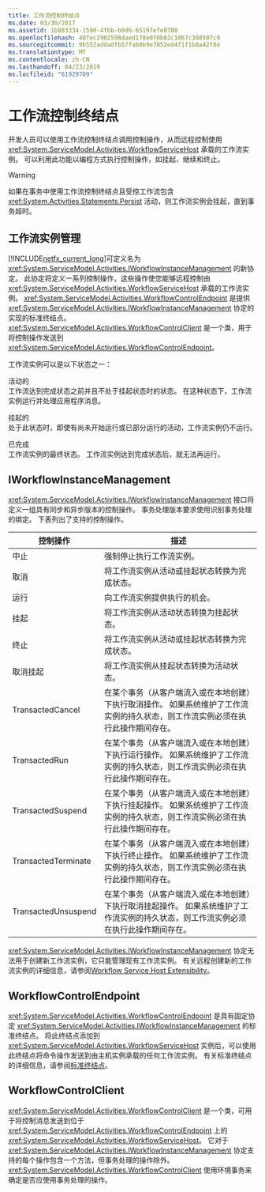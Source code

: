 ```yaml
---
title: 工作流控制终结点
ms.date: 03/30/2017
ms.assetid: 1b883334-1590-4fbb-b0d6-65197efe0700
ms.openlocfilehash: 40fec2902598daed178e070b02c1067c308507c9
ms.sourcegitcommit: 9b552addadfb57fab0b9e7852ed4f1f1b8a42f8e
ms.translationtype: MT
ms.contentlocale: zh-CN
ms.lasthandoff: 04/23/2019
ms.locfileid: "61929709"
---
```

# <a name="workflow-control-endpoint"></a>工作流控制终结点
开发人员可以使用工作流控制终结点调用控制操作，从而远程控制使用 <xref:System.ServiceModel.Activities.WorkflowServiceHost> 承载的工作流实例。 可以利用此功能以编程方式执行控制操作，如挂起、继续和终止。  
  
> [!WARNING]
>  如果在事务中使用工作流控制终结点且受控工作流包含 <xref:System.Activities.Statements.Persist> 活动，则工作流实例会挂起，直到事务超时。  
  
## <a name="workflow-instance-management"></a>工作流实例管理  
 [!INCLUDE[netfx_current_long](../../../../includes/netfx-current-long-md.md)]可定义名为 <xref:System.ServiceModel.Activities.IWorkflowInstanceManagement> 的新协定。 此协定将定义一系列控制操作，这些操作使您能够远程控制由 <xref:System.ServiceModel.Activities.WorkflowServiceHost> 承载的工作流实例。 <xref:System.ServiceModel.Activities.WorkflowControlEndpoint> 是提供 <xref:System.ServiceModel.Activities.IWorkflowInstanceManagement> 协定的实现的标准终结点。 <xref:System.ServiceModel.Activities.WorkflowControlClient> 是一个类，用于将控制操作发送到 <xref:System.ServiceModel.Activities.WorkflowControlEndpoint>。  
  
 工作流实例可以是以下状态之一：  
  
 活动的  
 工作流达到完成状态之前并且不处于挂起状态时的状态。 在这种状态下，工作流实例运行并处理应用程序消息。  
  
 挂起的  
 处于此状态时，即使有尚未开始运行或已部分运行的活动，工作流实例仍不运行。  
  
 已完成  
 工作流实例的最终状态。 工作流实例达到完成状态后，就无法再运行。  
  
## <a name="iworkflowinstancemanagement"></a>IWorkflowInstanceManagement  
 <xref:System.ServiceModel.Activities.IWorkflowInstanceManagement> 接口将定义一组具有同步和异步版本的控制操作。 事务处理版本要求使用识别事务处理的绑定。 下表列出了支持的控制操作。  
  
|控制操作|描述|  
|-----------------------|-----------------|  
|中止|强制停止执行工作流实例。|  
|取消|将工作流实例从活动或挂起状态转换为完成状态。|  
|运行|向工作流实例提供执行的机会。|  
|挂起|将工作流实例从活动状态转换为挂起状态。|  
|终止|将工作流实例从活动或挂起状态转换为完成状态。|  
|取消挂起|将工作流实例从挂起状态转换为活动状态。|  
|TransactedCancel|在某个事务（从客户端流入或在本地创建）下执行取消操作。 如果系统维护了工作流实例的持久状态，则工作流实例必须在执行此操作期间存在。|  
|TransactedRun|在某个事务（从客户端流入或在本地创建）下执行运行操作。 如果系统维护了工作流实例的持久状态，则工作流实例必须在执行此操作期间存在。|  
|TransactedSuspend|在某个事务（从客户端流入或在本地创建）下执行挂起操作。 如果系统维护了工作流实例的持久状态，则工作流实例必须在执行此操作期间存在。|  
|TransactedTerminate|在某个事务（从客户端流入或在本地创建）下执行终止操作。 如果系统维护了工作流实例的持久状态，则工作流实例必须在执行此操作期间存在。|  
|TransactedUnsuspend|在某个事务（从客户端流入或在本地创建）下执行取消挂起操作。 如果系统维护了工作流实例的持久状态，则工作流实例必须在执行此操作期间存在。|  
  
 <xref:System.ServiceModel.Activities.IWorkflowInstanceManagement> 协定无法用于创建新工作流实例，它只能管理现有工作流实例。 有关远程创建新的工作流实例的详细信息，请参阅[Workflow Service Host Extensibility](../../../../docs/framework/wcf/feature-details/workflow-service-host-extensibility.md)。  
  
## <a name="workflowcontrolendpoint"></a>WorkflowControlEndpoint  
 <xref:System.ServiceModel.Activities.WorkflowControlEndpoint> 是具有固定协定 <xref:System.ServiceModel.Activities.IWorkflowInstanceManagement> 的标准终结点。 将此终结点添加到 <xref:System.ServiceModel.Activities.WorkflowServiceHost> 实例后，可以使用此终结点将命令操作发送到由主机实例承载的任何工作流实例。 有关标准终结点的详细信息，请参阅[标准终结点](../../../../docs/framework/wcf/feature-details/standard-endpoints.md)。  
  
## <a name="workflowcontrolclient"></a>WorkflowControlClient  
 <xref:System.ServiceModel.Activities.WorkflowControlClient> 是一个类，可用于将控制消息发送到位于 <xref:System.ServiceModel.Activities.WorkflowControlEndpoint> 上的 <xref:System.ServiceModel.Activities.WorkflowServiceHost>。 它对于 <xref:System.ServiceModel.Activities.IWorkflowInstanceManagement> 协定支持的每个操作包含一个方法，但事务处理的操作除外。 <xref:System.ServiceModel.Activities.WorkflowControlClient> 使用环境事务来确定是否应使用事务处理的操作。
